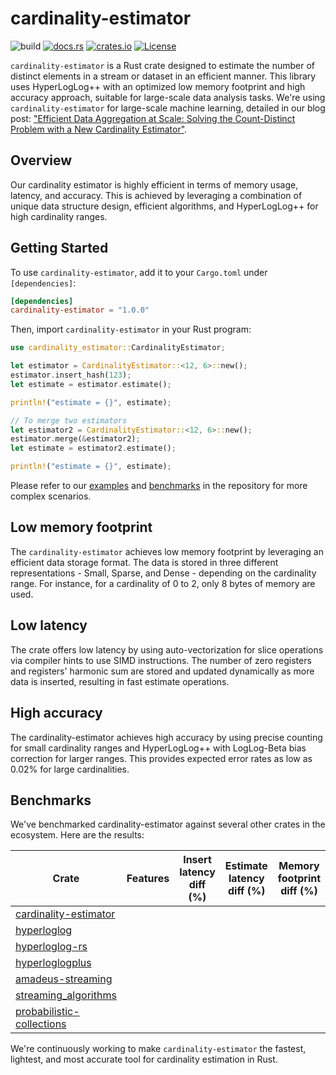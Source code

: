 # cardinality-estimator
![build](https://img.shields.io/github/actions/workflow/status/cloudflare/cardinality-estimator/ci.yml?branch=main)
[![docs.rs](https://docs.rs/cardinality-estimator/badge.svg)](https://docs.rs/cardinality-estimator)
[![crates.io](https://img.shields.io/crates/v/cardinality-estimator.svg)](https://crates.io/crates/cardinality-estimator)
[![License](https://img.shields.io/badge/license-Apache%202.0-blue)](LICENSE)

`cardinality-estimator` is a Rust crate designed to estimate the number of distinct elements in a stream or dataset in an efficient manner.
This library uses HyperLogLog++ with an optimized low memory footprint and high accuracy approach, suitable for large-scale data analysis tasks.
We're using `cardinality-estimator` for large-scale machine learning, detailed in our blog post: ["Efficient Data Aggregation at Scale: Solving the Count-Distinct Problem with a New Cardinality Estimator"](http://blog.cloudflare.com/introducing-cardinality-estimator).

## Overview
Our cardinality estimator is highly efficient in terms of memory usage, latency, and accuracy.
This is achieved by leveraging a combination of unique data structure design, efficient algorithms, and HyperLogLog++ for high cardinality ranges.

## Getting Started
To use `cardinality-estimator`, add it to your `Cargo.toml` under `[dependencies]`:
```toml
[dependencies]
cardinality-estimator = "1.0.0"
```
Then, import `cardinality-estimator` in your Rust program:
```rust
use cardinality_estimator::CardinalityEstimator;

let estimator = CardinalityEstimator::<12, 6>::new();
estimator.insert_hash(123);
let estimate = estimator.estimate();

println!("estimate = {}", estimate);

// To merge two estimators
let estimator2 = CardinalityEstimator::<12, 6>::new();
estimator.merge(&estimator2);
let estimate = estimator2.estimate();

println!("estimate = {}", estimate);
```

Please refer to our [examples](examples) and [benchmarks](benches) in the repository for more complex scenarios.

## Low memory footprint
The `cardinality-estimator` achieves low memory footprint by leveraging an efficient data storage format.
The data is stored in three different representations - Small, Sparse, and Dense - depending on the cardinality range.
For instance, for a cardinality of 0 to 2, only 8 bytes of memory are used.

## Low latency
The crate offers low latency by using auto-vectorization for slice operations via compiler hints to use SIMD instructions.
The number of zero registers and registers' harmonic sum are stored and updated dynamically as more data is inserted, resulting in fast estimate operations.

## High accuracy
The cardinality-estimator achieves high accuracy by using precise counting for small cardinality ranges and HyperLogLog++ with LogLog-Beta bias correction for larger ranges.
This provides expected error rates as low as 0.02% for large cardinalities.

## Benchmarks
We've benchmarked cardinality-estimator against several other crates in the ecosystem. Here are the results:

| Crate                                                                           | Features | Insert latency diff (%) | Estimate latency diff (%) | Memory footprint diff (%) |
|---------------------------------------------------------------------------------|----------|-------------------------|---------------------------|---------------------------|
| [cardinality-estimator](https://crates.io/crates/cardinality-estimator)         |          |                         |                           |                           |
| [hyperloglog](https://crates.io/crates/hyperloglog)                             |          |                         |                           |                           |
| [hyperloglog-rs](https://crates.io/crates/hyperloglog-rs)                       |          |                         |                           |                           |
| [hyperloglogplus](https://crates.io/crates/hyperloglogplus)                     |          |                         |                           |                           |
| [amadeus-streaming](https://crates.io/crates/amadeus-streaming)                 |          |                         |                           |                           |
| [streaming_algorithms](https://crates.io/crates/streaming_algorithms)           |          |                         |                           |                           |
| [probabilistic-collections](https://crates.io/crates/probabilistic-collections) |          |                         |                           |                           |

We're continuously working to make `cardinality-estimator` the fastest, lightest, and most accurate tool for cardinality estimation in Rust.